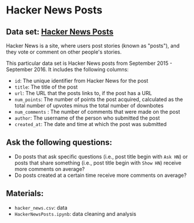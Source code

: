 # Hacker News Posts

## Data set: [Hacker News Posts](https://www.kaggle.com/hacker-news/hacker-news-posts)
Hacker News is a site, where users post stories (known as "posts"), and they vote or comment on other people's stories.

This particular data set is Hacker News posts from September 2015 - September 2016. It includes the following columns:

* `id`: The unique identifier from Hacker News for the post
* `title`: The title of the post
* `url`: The URL that the posts links to, if the post has a URL
* `num_points`: The number of points the post acquired, calculated as the total number of upvotes minus the total number of downbotes
* `num_comments` : The number of comments that were made on the post
* `author`: The username of the person who submitted the post
* `created_at`: The date and time at which the post was submitted

## Ask the following questions:
* Do posts that ask specific questions (i.e., post title begin with `Ask HN`) or posts that share something (i.e., post title begin with `Show HN`) receive more comments on average?
* Do posts created at a certain time receive more comments on average? 

## Materials:
* `hacker_news.csv`: data
* `HackerNewsPosts.ipynb`: data cleaning and analysis
